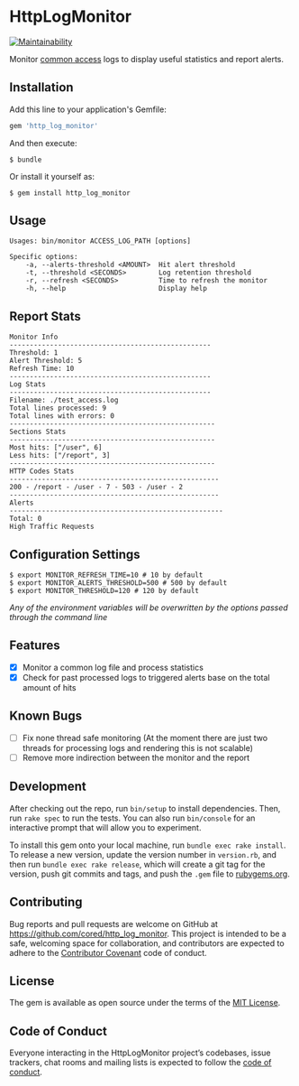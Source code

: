 # HttpLogMonitor

[![Maintainability](https://api.codeclimate.com/v1/badges/619b0bf79440ca90106d/maintainability)](https://codeclimate.com/github/cored/http_log_monitor/maintainability)

Monitor [common access](https://httpd.apache.org/docs/1.3/logs.html) logs to display useful statistics and report alerts.

## Installation

Add this line to your application's Gemfile:

```ruby
gem 'http_log_monitor'
```

And then execute:

    $ bundle

Or install it yourself as:

    $ gem install http_log_monitor

## Usage

```
Usages: bin/monitor ACCESS_LOG_PATH [options]

Specific options:
    -a, --alerts-threshold <AMOUNT>  Hit alert threshold
    -t, --threshold <SECONDS>        Log retention threshold
    -r, --refresh <SECONDS>          Time to refresh the monitor
    -h, --help                       Display help
```

## Report Stats

```
Monitor Info
--------------------------------------------------
Threshold: 1
Alert Threshold: 5
Refresh Time: 10
--------------------------------------------------
Log Stats
--------------------------------------------------
Filename: ./test_access.log
Total lines processed: 9
Total lines with errors: 0
---------------------------------------------------
Sections Stats
---------------------------------------------------
Most hits: ["/user", 6]
Less hits: ["/report", 3]
---------------------------------------------------
HTTP Codes Stats
----------------------------------------------------
200 - /report - /user - 7 - 503 - /user - 2
----------------------------------------------------
Alerts
-----------------------------------------------------
Total: 0
High Traffic Requests
```

## Configuration Settings

```
$ export MONITOR_REFRESH_TIME=10 # 10 by default
$ export MONITOR_ALERTS_THRESHOLD=500 # 500 by default
$ export MONITOR_THRESHOLD=120 # 120 by default
```

*Any of the environment variables will be overwritten by the options passed
through the command line*

## Features

- [x] Monitor a common log file and process statistics
- [x] Check for past processed logs to triggered alerts base on the total amount of
hits

## Known Bugs

- [ ] Fix none thread safe monitoring (At the moment there are just two threads
for processing logs and rendering this is not scalable)
- [ ] Remove more indirection between the monitor and the report

## Development

After checking out the repo, run `bin/setup` to install dependencies. Then, run `rake spec` to run the tests. You can also run `bin/console` for an interactive prompt that will allow you to experiment.

To install this gem onto your local machine, run `bundle exec rake install`. To release a new version, update the version number in `version.rb`, and then run `bundle exec rake release`, which will create a git tag for the version, push git commits and tags, and push the `.gem` file to [rubygems.org](https://rubygems.org).

## Contributing

Bug reports and pull requests are welcome on GitHub at https://github.com/cored/http_log_monitor. This project is intended to be a safe, welcoming space for collaboration, and contributors are expected to adhere to the [Contributor Covenant](http://contributor-covenant.org) code of conduct.

## License

The gem is available as open source under the terms of the [MIT License](https://opensource.org/licenses/MIT).

## Code of Conduct

Everyone interacting in the HttpLogMonitor project’s codebases, issue trackers, chat rooms and mailing lists is expected to follow the [code of conduct](https://github.com/cored/http_log_monitor/blob/master/CODE_OF_CONDUCT.md).
